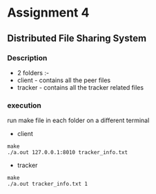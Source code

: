 # Assignment 4

## Distributed File Sharing System

### Description
- 2 folders :-
- client - contains all the peer files
- tracker - contains all the tracker related files

### execution
run make file in each folder on a different terminal
- client
```
make
./a.out 127.0.0.1:8010 tracker_info.txt
```

- tracker 
```
make
./a.out tracker_info.txt 1
```



